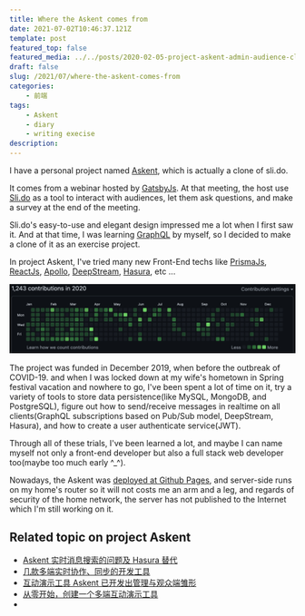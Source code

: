```yaml
---
title: Where the Askent comes from
date: 2021-07-02T10:46:37.121Z
template: post
featured_top: false
featured_media: ../../posts/2020-02-05-project-askent-admin-audience-client/askent-admin-event.png
draft: false
slug: /2021/07/where-the-askent-comes-from
categories: 
    - 前端
tags:
    - Askent
    - diary
    - writing execise
description: 
---
```


I have a personal project named [Askent](https://github.com/BerlinChan/askent), which is actually a clone of sli.do.

<!-- endExcerpt -->

It comes from a webinar hosted by [GatsbyJs](https://www.gatsbyjs.com/). At that meeting, the host use [Sli.do](https://www.sli.do/) as a tool to interact with audiences, let them ask questions, and make a survey at the end of the meeting.

Sli.do's easy-to-use and elegant design impressed me a lot when I first saw it. And at that time, I was learning [GraphQL](https://graphql.org/) by myself, so I decided to make a clone of it as an exercise project.

In project Askent, I've tried many new Front-End techs like [PrismaJs](https://www.prisma.io/), [ReactJs](https://reactjs.org/), [Apollo](https://www.apollographql.com/), [DeepStream](https://deepstream.io/), [Hasura](https://hasura.io/), etc ...

![github-contributions-2020](./github-contributions-2020.png)

The project was funded in December 2019, when before the outbreak of COVID-19. and when I was locked down at my wife's hometown in Spring festival vacation and nowhere to go, I've been spent a lot of time on it, try a variety of tools to store data persistence(like MySQL, MongoDB, and PostgreSQL), figure out how to send/receive messages in realtime on all clients(GraphQL subscriptions based on Pub/Sub model, DeepStream, Hasura), and how to create a user authenticate service(JWT).

Through all of these trials, I've been learned a lot, and maybe I can name myself not only a front-end developer but also a full stack web developer too(maybe too much early ^_^).

Nowadays, the Askent was [deployed at Github Pages](https://askent.berlinchan.com/), and server-side runs on my home's router so it will not costs me an arm and a leg, and regards of security of the home network, the server has not published to the Internet which I'm still working on it.

## Related topic on project Askent

- [Askent 实时消息搜索的问题及 Hasura 替代](/2021/03/askent-realtime-search-implement-and-hasura)
- [几款多端实时协作、同步的开发工具](/2020/03/real-time-multi-device-collaboration-devtools)
- [互动演示工具 Askent 已开发出管理与观众端雏形](/2020/02/project-askent-admin-audience-client)
- [从零开始，创建一个多端互动演示工具](/2019/12/create-presentation-tool-from-scratch)
- 
